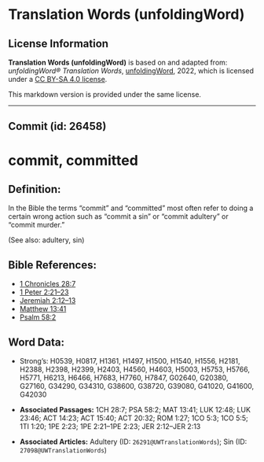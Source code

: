 # Translation Words (unfoldingWord)

## License Information

**Translation Words (unfoldingWord)** is based on and adapted from: _unfoldingWord® Translation Words_, [unfoldingWord](https://unfoldingword.org/utw), 2022, which is licensed under a [CC BY-SA 4.0 license](https://creativecommons.org/licenses/by-sa/4.0/legalcode.en).

This markdown version is provided under the same license.



--------------------------------

## Commit (id: 26458)

commit, committed
=================

Definition:
-----------

In the Bible the terms “commit” and “committed” most often refer to doing a certain wrong action such as “commit a sin” or “commit adultery” or “commit murder.”

(See also: adultery, sin)

Bible References:
-----------------

* [1 Chronicles 28:7](https://ref.ly/1Chr28:7)
* [1 Peter 2:21–23](https://ref.ly/1Pet2:21-1Pet2:23)
* [Jeremiah 2:12–13](https://ref.ly/Jer2:12-Jer2:13)
* [Matthew 13:41](https://ref.ly/Matt13:41)
* [Psalm 58:2](https://ref.ly/Ps58:2)

Word Data:
----------

* Strong’s: H0539, H0817, H1361, H1497, H1500, H1540, H1556, H2181, H2388, H2398, H2399, H2403, H4560, H4603, H5003, H5753, H5766, H5771, H6213, H6466, H7683, H7760, H7847, G02640, G20380, G27160, G34290, G34310, G38600, G38720, G39080, G41020, G41600, G42030

* **Associated Passages:** 1CH 28:7; PSA 58:2; MAT 13:41; LUK 12:48; LUK 23:46; ACT 14:23; ACT 15:40; ACT 20:32; ROM 1:27; 1CO 5:3; 1CO 5:5; 1TI 1:20; 1PE 2:23; 1PE 2:21–1PE 2:23; JER 2:12–JER 2:13
* **Associated Articles:** Adultery (ID: `26291@UWTranslationWords`); Sin (ID: `27098@UWTranslationWords`)


